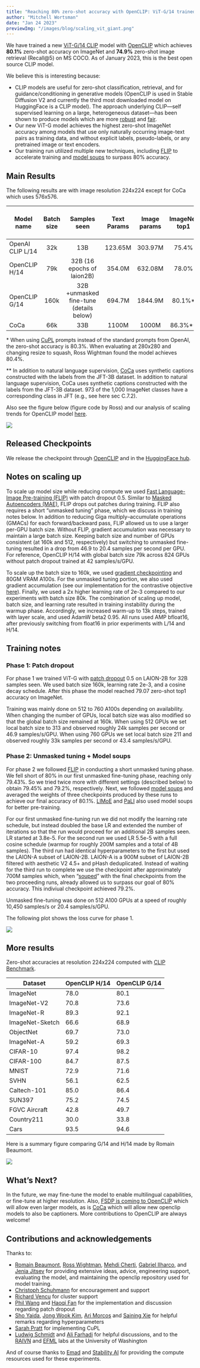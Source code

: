 ```yaml
---
title: "Reaching 80% zero-shot accuracy with OpenCLIP: ViT-G/14 trained on LAION-2B"
author: "Mitchell Wortsman"
date: "Jan 24 2023"
previewImg: "/images/blog/scaling_vit_giant.png"
---
```


We have trained a new [ViT-G/14 CLIP](https://huggingface.co/laion/CLIP-ViT-bigG-14-laion2B-39B-b160k) model with [OpenCLIP](https://github.com/mlfoundations/open_clip) which achieves **80.1%** zero-shot accuracy on ImageNet and **74.9%** zero-shot image retrieval (Recall@5) on MS COCO. As of January 2023, this is the best open source CLIP model.

We believe this is interesting because:
* CLIP models are useful for zero-shot classification, retrieval, and for guidance/conditioning in generative models (OpenCLIP is used in Stable Diffusion V2 and currently the third most downloaded model on HuggingFace is a CLIP model). The approach underlying CLIP—self supervised learning on a large, heterogeneous dataset—has been shown to produce models which are more [robust](https://openai.com/blog/clip/) and [fair](https://ai.facebook.com/blog/seer-10b-better-fairer-computer-vision-through-self-supervised-learning-training-on-diverse-datasets/).
* Our new ViT-G model achieves the highest zero-shot ImageNet accuracy among models that use only naturally occurring image-text pairs as training data, and without explicit labels, pseudo-labels, or any pretrained image or text encoders.
* Our training run utilized multiple new techniques, including [FLIP](https://arxiv.org/abs/2212.00794) to accelerate training and [model soups](https://arxiv.org/abs/2203.05482) to surpass 80% accuracy.

## Main Results
The following results are with image resolution 224x224 except for CoCa which uses 576x576.

| Model name       | Batch size |               Samples seen              | Text Params | Image params | ImageNet top1 | Mscoco image retrieval at 5 | Flickr30k image retrieval at 5 |
|------------------|:----------:|:---------------------------------------:|:-----------:|:------------:|:-------------:|:---------------------------:|:------------------------------:|
| OpenAI CLIP L/14 | 32k        | 13B                                     | 123.65M     | 303.97M      | 75.4%         | 61.0%                         | 87.0%                            |
| OpenCLIP H/14    | 79k        | 32B (16 epochs of laion2B)              | 354.0M      | 632.08M      | 78.0%         | 73.4%                       | 94%                            |
| OpenCLIP G/14    | 160k       | 32B +unmasked fine-tune (details below) | 694.7M      | 1844.9M      | 80.1%*        | 74.9%                       | 94.9%                          |
| CoCa            | 66k        | 33B                                     | 1100M       | 1000M        | 86.3%**       | 74.2                        | 95.7                           |

\* When using [CuPL](https://arxiv.org/abs/2209.03320) prompts instead of the standard prompts from OpenAI, the zero-shot accuracy is 80.3%. When evaluating at 280x280 and changing resize to squash, Ross Wightman found the model achieves 80.4%.

** In addition to natural language supervision, [CoCa](https://arxiv.org/abs/2205.01917) uses synthetic captions constructed with the labels from the JFT-3B dataset. In addition to natural language supervision, CoCa uses synthetic captions constructed with the labels from the JFT-3B dataset. 973 of the 1,000 ImageNet classes have a corresponding class in JFT (e.g., see here sec C.7.2).

Also see the figure below (figure code by Ross) and our analysis of scaling trends for OpenCLIP model [here](https://arxiv.org/abs/2212.07143).

![](/images/blog/scaling_vit_giant.png)

## Released Checkpoints

We release the checkpoint through [OpenCLIP](https://github.com/mlfoundations/open_clip) and in the [HuggingFace hub](https://huggingface.co/laion/CLIP-ViT-bigG-14-laion2B-39B-b160k).

## Notes on scaling up

To scale up model size while reducing compute we used [Fast Language-Image Pre-training (FLIP)](https://arxiv.org/abs/2212.00794) with patch dropout 0.5. Similar to [Masked Autoencoders (MAE)](https://arxiv.org/abs/2111.06377), FLIP drops out patches during training. FLIP also requires a short “unmasked tuning” phase, which we discuss in training notes below. In addition to reducing Giga multiply–accumulate operations (GMACs) for each forward/backward pass, FLIP allowed us to use a larger per-GPU batch size. Without FLIP, gradient accumulation was necessary to maintain a large batch size. Keeping batch size and number of GPUs consistent (at 160k and 512, respectively) but switching to unmasked fine-tuning resulted in a drop from 46.9 to 20.4 samples per second per GPU. For reference, OpenCLIP H/14 with global batch size 79k across 824 GPUs without patch dropout trained at 42 samples/s/GPU.

To scale up the batch size to 160k, we used [gradient checkpointing](https://arxiv.org/abs/1604.06174v2) and 80GM VRAM A100s. For the unmasked tuning portion, we also used gradient accumulation (see our implementation for the contrastive objective [here](https://github.com/mlfoundations/open_clip/pull/267)). Finally, we used a 2x higher learning rate of 2e-3 compared to our experiments with batch size 80k. The combination of scaling up model, batch size, and learning rate resulted in training instability during the warmup phase. Accordingly, we increased warm-up to 13k steps, trained with layer scale, and used AdamW beta2 0.95. All runs used AMP bfloat16, after previously switching from float16 in prior experiments with L/14 and H/14.

## Training notes

### Phase 1: Patch dropout

For phase 1 we trained ViT-G with [patch dropout](https://arxiv.org/abs/2212.00794) 0.5 on LAION-2B for 32B samples seen. We used batch size 160k, learning rate 2e-3, and a cosine decay schedule. After this phase the model reached 79.07 zero-shot top1 accuracy on ImageNet.

Training was mainly done on 512 to 760 A100s depending on availability. When changing the number of GPUs, local batch size was also modified so that the global batch size remained at 160k. When using 512 GPUs we set local batch size to 313 and observed roughly 24k samples per second or 46.9 samples/s/GPU. When using 760 GPUs we set local batch size 211 and observed roughly 33k samples per second or 43.4 samples/s/GPU.

### Phase 2: Unmasked tuning + Model soups

For phase 2 we followed [FLIP](https://arxiv.org/abs/2212.00794) in conducting a short unmasked tuning phase. We fell short of 80% in our first unmasked fine-tuning phase, reaching only 79.43%. So we tried twice more with different settings (described below) to obtain 79.45% and 79.2%, respectively. Next, we followed [model soups](https://arxiv.org/abs/2203.05482) and averaged the weights of three checkpoints produced by these runs to achieve our final accuracy of 80.1%. [LIMoE](https://arxiv.org/abs/2206.02770) and [PaLI](https://ai.googleblog.com/2022/09/pali-scaling-language-image-learning-in.html) also used model soups for better pre-training.

For our first unmasked fine-tuning run we did not modify the learning rate schedule, but instead doubled the base LR and extended the number of iterations so that the run would proceed for an additional 2B samples seen. LR started at 3.8e-5. For the second run we used LR 5.5e-5 with a full cosine schedule (warmup for roughly 200M samples and a total of 4B samples). The third run had identical hyperparameters to the first but used the LAION-A subset of LAION-2B. LAION-A is a 900M subset of LAION-2B filtered with aesthetic V2 4.5+ and pHash deduplicated. Instead of waiting for the third run to complete we use the checkpoint after approximately 700M samples which, when “[souped](https://arxiv.org/abs/2203.05482)” with the final checkpoints from the two proceeding runs, already allowed us to surpass our goal of 80% accuracy. This indiviual checkpoint achieved 79.2%.

Unmasked fine-tuning was done on 512 A100 GPUs at a speed of roughly 10,450 samples/s or 20.4 samples/s/GPU.

The following plot shows the loss curve for phase 1.

![](/images/blog/loss_vit_giant.png)

## More results

Zero-shot accuracies at resolution 224x224 computed with [CLIP Benchmark](https://github.com/LAION-AI/CLIP_benchmark).

| Dataset         | OpenCLIP H/14 | OpenCLIP G/14 |
|-----------------|---------------|---------------|
| ImageNet        | 78.0         | 80.1         |
| ImageNet-V2     | 70.8         | 73.6         |
| ImageNet-R      | 89.3         | 92.1         |
| ImageNet-Sketch | 66.6         | 68.9         |
| ObjectNet       | 69.7         | 73.0         |
| ImageNet-A      | 59.2         | 69.3         |
| CIFAR-10        | 97.4         | 98.2         |
| CIFAR-100       | 84.7         | 87.5         |
| MNIST           | 72.9         | 71.6         |
| SVHN            | 56.1         | 62.5         |
| Caltech-101     | 85.0         | 86.4         |
| SUN397          | 75.2         | 74.5         |
| FGVC Aircraft   | 42.8         | 49.7         |
| Country211      | 30.0         | 33.8         |
| Cars            | 93.5         | 94.6         |

Here is a summary figure comparing G/14 and H/14 made by Romain Beaumont.

![](/images/blog/summary_vit_giant.png)

## What’s Next?

In the future, we may fine-tune the model to enable multilingual capabilities, or fine-tune at higher resolution. Also, [FSDP is coming to OpenCLIP](https://github.com/mlfoundations/open_clip/pull/358) which will allow even larger models, as is [CoCa](https://github.com/mlfoundations/open_clip/pull/308) which will allow new openclip models to also be captioners. More contributions to OpenCLIP are always welcome!

## Contributions and acknowledgements

Thanks to:
* [Romain Beaumont](https://github.com/rom1504), [Ross Wightman](https://github.com/rwightman), [Mehdi Cherti](https://github.com/mehdidc), [Gabriel Ilharco](https://gabrielilharco.com/), and [Jenia Jitsev](https://github.com/JeniaJitsev) for providing extensive ideas, advice, engineering support, evaluating the model, and maintaining the openclip repository used for model training.
* [Christoph Schuhmann](https://github.com/christophschuhmann) for encouragement and support
* [Richard Vencu](https://github.com/rvencu) for cluster support
* [Phil Wang](https://github.com/lucidrains) and [Haoqi Fan](https://haoqifan.github.io/) for the implementation and discussion regarding patch dropout
* [Sho Yaida](https://www.shoyaida.com/), [Jong Wook Kim](https://jongwook.kim/), [Ari Morcos](http://www.arimorcos.com/) and [Saining Xie](https://www.sainingxie.com/) for helpful remarks regarding hyperparameters
* [Sarah Pratt](https://sarahpratt.github.io/) for implementing CuPL
* [Ludwig Schmidt](https://github.com/ludwigschmidt) and [Ali Farhadi](https://homes.cs.washington.edu/~ali/) for helpful discussions, and to the [RAIVN](https://raivn.cs.washington.edu/) and [EFML](https://github.com/mlfoundations/) labs at the University of Washington

And of course thanks to [Emad](https://twitter.com/EMostaque) and [Stability AI](https://stability.ai/) for providing the compute resources used for these experiments.
